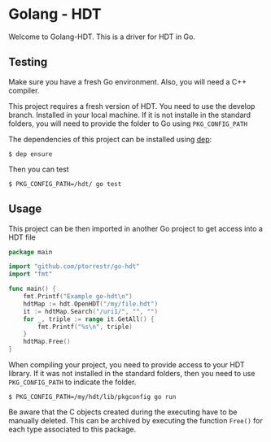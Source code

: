 # Golang - HDT

Welcome to Golang-HDT. This is a driver for HDT in Go.

## Testing
Make sure you have a fresh Go environment. Also, you will need a C++ compiler.

This project requires a fresh version of HDT. You need to use the develop branch. Installed in your local machine.
If it is not installe in the standard folders, you will need to provide the folder to Go using `PKG_CONFIG_PATH`

The dependencies of this project can be installed using [dep](https://github.com/golang/dep):

	$ dep ensure

Then you can test

	$ PKG_CONFIG_PATH=/hdt/ go test

## Usage
This project can be then imported in another Go project to get access into a HDT file

```go
package main

import "github.com/ptorrestr/go-hdt"
import "fmt"

func main() {
	fmt.Printf("Example go-hdt\n")
	hdtMap := hdt.OpenHDT("/my/file.hdt")
	it := hdtMap.Search("/uri1/", "", "")
	for _, triple := range it.GetAll() {
		fmt.Printf("%s\n", triple)
	}
	hdtMap.Free()
}
```
When compiling your project, you need to provide access to your HDT library. 
If it was not installed in the standard folders, then you need to use `PKG_CONFIG_PATH` to indicate the folder.

	$ PKG_CONFIG_PATH=/my/hdt/lib/pkgconfig go run

Be aware that the C objects created during the executing have to be manually deleted.
This can be archived by executing the function `Free()` for each type associated to this package.
